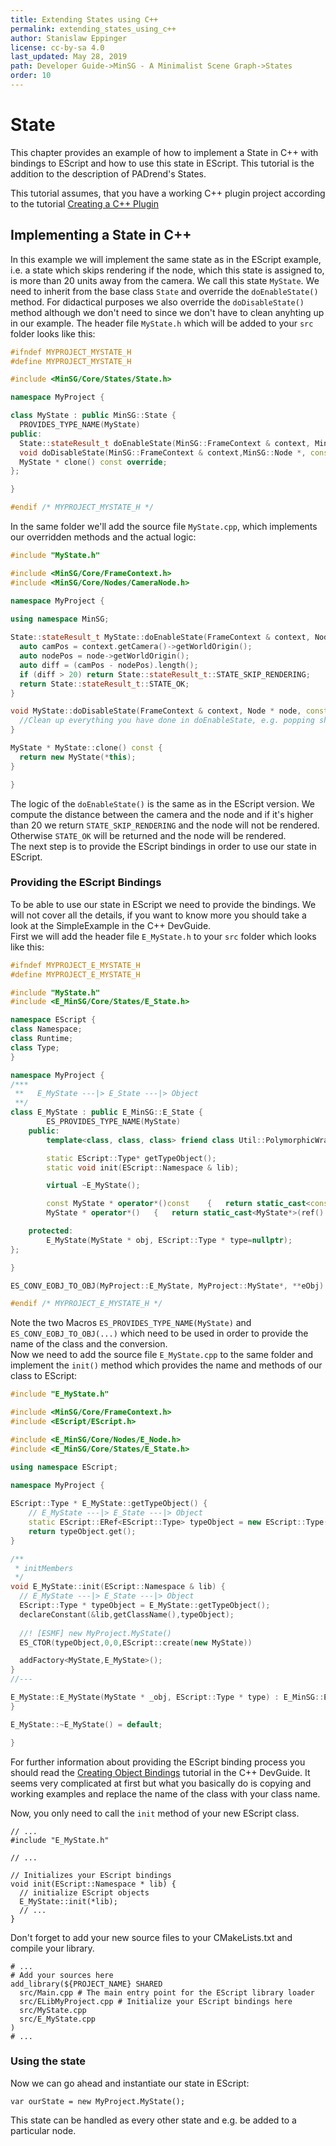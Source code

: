 ```yaml
---
title: Extending States using C++
permalink: extending_states_using_c++
author: Stanislaw Eppinger
license: cc-by-sa 4.0
last_updated: May 28, 2019
path: Developer Guide->MinSG - A Minimalist Scene Graph->States
order: 10
---
```

<!------------------------------------------------------------------------------------------------
This work is licensed under the Creative Commons Attribution-ShareAlike 4.0 International License.
 To view a copy of this license, visit http://creativecommons.org/licenses/by-sa/4.0/.
 Author: Stanislaw Eppinger (eppinger@mail.uni-paderborn.de)
 PADrend Version 1.0.0
------------------------------------------------------------------------------------------------->


# State

This chapter provides an example of how to implement a State in C++ with bindings to EScript and how to use this state in EScript. This tutorial is the addition to the description of PADrend's States. 

This tutorial assumes, that you have a working C++ plugin project according to the tutorial [Creating a C++ Plugin](extending_your_plugin_with_c++)

## Implementing a State in C++

In this example we will implement the same state as in the EScript example, i.e. a state which skips rendering if the node, which this state is assigned to, is more than 20 units away from the camera. We call this state `MyState`. We need to inherit from the base class `State` and override the `doEnableState()` method. For didactical purposes we also override the `doDisableState()` method although we don't need to since we don't have to clean anyhting up in our example. The header file `MyState.h` which will be added to your `src` folder looks like this: 

<!---INCLUDE src=files/MyState.h, start=7, end=24--->
<!---BEGINN_CODESECTION--->
<!---Automaticly generated section. Do not edit!!!--->
```cpp
#ifndef MYPROJECT_MYSTATE_H
#define MYPROJECT_MYSTATE_H

#include <MinSG/Core/States/State.h>

namespace MyProject {

class MyState : public MinSG::State {
  PROVIDES_TYPE_NAME(MyState)
public:
  State::stateResult_t doEnableState(MinSG::FrameContext & context, MinSG::Node * node, const MinSG::RenderParam & rp) override;
  void doDisableState(MinSG::FrameContext & context,MinSG::Node *, const MinSG::RenderParam & rp) override;
  MyState * clone() const override;
};

}

#endif /* MYPROJECT_MYSTATE_H */
```
<!---END_CODESECTION--->

In the same folder we'll add the source file `MyState.cpp`, which implements our overridden methods and the actual logic:

<!---INCLUDE src=files/MyState.cpp, start=7, end=32--->
<!---BEGINN_CODESECTION--->
<!---Automaticly generated section. Do not edit!!!--->
```cpp
#include "MyState.h"

#include <MinSG/Core/FrameContext.h>
#include <MinSG/Core/Nodes/CameraNode.h>

namespace MyProject {

using namespace MinSG;
  
State::stateResult_t MyState::doEnableState(FrameContext & context, Node * node, const RenderParam & rp){
  auto camPos = context.getCamera()->getWorldOrigin();
  auto nodePos = node->getWorldOrigin();
  auto diff = (camPos - nodePos).length();
  if (diff > 20) return State::stateResult_t::STATE_SKIP_RENDERING;
  return State::stateResult_t::STATE_OK;
}

void MyState::doDisableState(FrameContext & context, Node * node, const RenderParam & rp) {
  //Clean up everything you have done in doEnableState, e.g. popping shaders from the rendering context
}

MyState * MyState::clone() const {
  return new MyState(*this);
}

}
```
<!---END_CODESECTION--->

The logic of the `doEnableState()` is the same as in the EScript version. We compute the distance between the camera and the node and if it's higher than 20 we return `STATE_SKIP_RENDERING` and the node will not be rendered. Otherwise `STATE_OK` will be returned and the node will be rendered.  
The next step is to provide the EScript bindings in order to use our state in EScript.

### Providing the EScript Bindings

To be able to use our state in EScript we need to provide the bindings. We will not cover all the details, if you want to know more you should take a look at the SimpleExample in the C++ DevGuide.  
First we will add the header file `E_MyState.h` to your `src` folder which looks like this: 

<!---INCLUDE src=files/E_MyState.h, start=7, end=44--->
<!---BEGINN_CODESECTION--->
<!---Automaticly generated section. Do not edit!!!--->
```cpp
#ifndef MYPROJECT_E_MYSTATE_H
#define MYPROJECT_E_MYSTATE_H

#include "MyState.h"
#include <E_MinSG/Core/States/E_State.h>

namespace EScript {
class Namespace;
class Runtime;
class Type;
}

namespace MyProject {
/***
 **   E_MyState ---|> E_State ---|> Object
 **/
class E_MyState : public E_MinSG::E_State {
        ES_PROVIDES_TYPE_NAME(MyState)
    public:
        template<class, class, class> friend class Util::PolymorphicWrapperCreator;

        static EScript::Type* getTypeObject();
        static void init(EScript::Namespace & lib);

        virtual ~E_MyState();

        const MyState * operator*()const	{	return static_cast<const MyState*>(ref().get());	}
        MyState * operator*()	{	return static_cast<MyState*>(ref().get());	}

    protected:
        E_MyState(MyState * obj, EScript::Type * type=nullptr);
};

}

ES_CONV_EOBJ_TO_OBJ(MyProject::E_MyState, MyProject::MyState*, **eObj)

#endif /* MYPROJECT_E_MYSTATE_H */
```
<!---END_CODESECTION--->

Note the two Macros `ES_PROVIDES_TYPE_NAME(MyState)` and `ES_CONV_EOBJ_TO_OBJ(...)` which need to be used in order to provide the name of the class and the conversion.  
Now we need to add the source file `E_MyState.cpp` to the same folder and implement the `init()` method which provides the name and methods of our class to EScript:

<!---INCLUDE src=files/E_MyState.cpp, start=7, end=45--->
<!---BEGINN_CODESECTION--->
<!---Automaticly generated section. Do not edit!!!--->
```cpp
#include "E_MyState.h"

#include <MinSG/Core/FrameContext.h>
#include <EScript/EScript.h>

#include <E_MinSG/Core/Nodes/E_Node.h>
#include <E_MinSG/Core/States/E_State.h>

using namespace EScript;

namespace MyProject {
  
EScript::Type * E_MyState::getTypeObject() {
    // E_MyState ---|> E_State ---|> Object
    static EScript::ERef<EScript::Type> typeObject = new EScript::Type(E_State::getTypeObject());
    return typeObject.get();
}

/**
 * initMembers
 */
void E_MyState::init(EScript::Namespace & lib) {
  // E_MyState ---|> E_State ---|> Object
  EScript::Type * typeObject = E_MyState::getTypeObject();
  declareConstant(&lib,getClassName(),typeObject);
  
  //! [ESMF] new MyProject.MyState()
  ES_CTOR(typeObject,0,0,EScript::create(new MyState))

  addFactory<MyState,E_MyState>();
}
//---

E_MyState::E_MyState(MyState * _obj, EScript::Type * type) : E_MinSG::E_State(_obj,type?type:getTypeObject()){
}

E_MyState::~E_MyState() = default;

}
```
<!---END_CODESECTION--->

For further information about providing the EScript binding process you should read the [Creating Object Bindings](../../../3_Development_Guide/2_C++/3_Creating_Object_Bindings/Creating_Object_Bindings.md) tutorial in the C++ DevGuide. It seems very complicated at first but what you basically do is copying and working examples and replace the name of the class with your class name.

Now, you only need to call the `init` method of your new EScript class. 
```
// ...
#include "E_MyState.h"

// ...

// Initializes your EScript bindings
void init(EScript::Namespace * lib) {
  // initialize EScript objects	
  E_MyState::init(*lib);
  // ...
}
```

Don't forget to add your new source files to your CMakeLists.txt and compile your library.
```
# ...
# Add your sources here
add_library(${PROJECT_NAME} SHARED 
  src/Main.cpp # The main entry point for the EScript library loader
  src/ELibMyProject.cpp # Initialize your EScript bindings here
  src/MyState.cpp
  src/E_MyState.cpp
)
# ...
```

### Using the state

Now we can go ahead and instantiate our state in EScript:

```
var ourState = new MyProject.MyState();
```

This state can be handled as every other state and e.g. be added to a particular node.


